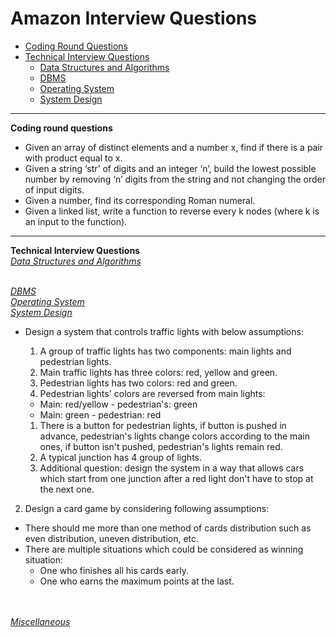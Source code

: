 
# Amazon Interview Questions
* [Coding Round Questions](#coding)
* [Technical Interview Questions](#tech)
   * [Data Structures and Algorithms](#dsalg)
   * [DBMS](#dbms)
   * [Operating System](#os)
   * [System Design](#design)
____
<b name="coding">Coding round questions</b><br/>
- Given an array of distinct elements and a number x, find if there is a pair with product equal to x.
- Given a string ‘str’ of digits and an integer ‘n’, build the lowest possible number by removing ‘n’ digits from the string and not   changing the order of input digits.
- Given a number, find its corresponding Roman numeral.
- Given a linked list, write a function to reverse every k nodes (where k is an input to the function).
----
<b name="tech">Technical Interview Questions</b>
<br/>
<i><u name="dsalg">Data Structures and Algorithms</u></i>

<br/>
<i><u name="dbms">DBMS</u></i>

<br/>
<i><u name="os">Operating System</u></i>

<br/>
<i><u name="design">System Design</u></i>

 - Design a system that controls traffic lights with below assumptions:  
 
   1. A group of traffic lights has two components: main lights and pedestrian lights.
   1. Main traffic lights has three colors: red, yellow and green. 
   1. Pedestrian lights has two colors: red and green.
   1. Pedestrian lights' colors are reversed from main lights: 
     - Main: red/yellow - pedestrian's: green 
     - Main: green - pedestrian: red
   1. There is a button for pedestrian lights, if button is pushed in advance, pedestrian's lights change colors according to the main ones, if button isn't pushed, pedestrian's lights remain red.
   1. A typical junction has 4 group of lights.
   1. Additional question: design the system in a way that allows cars which start from one junction after a red light don't have to stop at the next one.

2. Design a card game by considering following assumptions:

  - There should me more than one method of cards distribution such as even distribution, uneven distribution, etc.
  - There are multiple situations which could be considered as winning situation:
    - One who finishes all his cards early.
    - One who earns the maximum points at the last.
<br/>
<br/>
<i><u name="misc">Miscellaneous</u></i>
